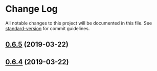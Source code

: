 # Change Log

All notable changes to this project will be documented in this file. See [standard-version](https://github.com/conventional-changelog/standard-version) for commit guidelines.

## [0.6.5](https://github.com/mariosant/imm/compare/v0.6.4...v0.6.5) (2019-03-22)



## [0.6.4](https://github.com/mariosant/imm/compare/v0.6.3...v0.6.4) (2019-03-22)
